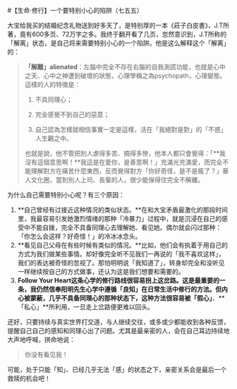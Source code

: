 #【生命⋅修行】一个要特别小心的陷阱（七五五）

大宝给我买的结婚纪念礼物送到好多天了，是特别厚的一本《莊子白皮書》，J.T所著，竟有600多页、72万字之多。我终于翻开看了几页，忽然意识到，J.T所称的「解离」状态，是自己将来需要特别小心的一个陷阱。他是这么解释这个「解离」的：

> **「解離」alienated**：左腦中完全不存在右腦的自我測謊功能，也就是心中之天、心中之神遭到破壞的狀態，心理學稱之為psychopath，心理變態。這樣的人的特徵是：
>
> 1. 不具同理心；
>
> 2. 完全感覺不到自己的惡意；
> 3. 自己認為怎樣就相信事實一定是這樣，活在「我絕對是對」的「不惑」人生觀之中。
>
> 也就是說，他不管把別人虐得多苦、搞得多慘，他本人都只會覺得：「**我沒有這個意思啊！**我這是在愛你，是善意啊！」充滿光充滿愛，而完全不能理解對方在痛苦什麼東西，反而覺得對方「你好奇怪，是不是瘋了？」華人文化圈，當到別人上司、長輩的人，很少能保得住完全不解離。

为什么自己需要特别小心呢？有三个原因：

1. **自己曾经有过接近这种情况的类似状态。**在和大宝矛盾最激化的那段时间里，我最容易引发她激烈情绪的那种「冷暴力」过程中，就是沉浸在自己的感受中不能自拨，完全不具备同理心去理解她、看见她。偶尔就会闪过那种：「你怎么会这样？好奇怪！」的冷冰冰念头。
2. **看见自己父母在有些时候有类似的情况。**比如，他们会有执着于用自己的方式为我们做某些事情。却好像完全听不见我们一再说的「我不喜欢这样」，我们的表达被奇怪的忽视了。那怕明明说「我知道了」，转身却完全和没听见一样继续按自己的方式做事，还认为这是我们想要和需要的。
3. **Follow Your Heart这条心学的修行路线很容易拐上这岔路。**这是最重要的一条，我仍然信奉阳明先生心学中遵循**「良知」**在日常生活中修行的方法。但内心被蒙蔽，几乎不具备同理心的那种状态下，这种方法很容易被**「假心」**、**「私心」**所利用，一旦走上岔路便更难以回头。

还好，只要持续与真实世界打交道，与人继续交往，或多或少都能收到各种反馈，提醒自己自己的感知和同理心出了问题。尤其是最亲密的人，会在自己耳边持续地大声地呼喊，拼命地说：

> 你没有看见我！

可能，处于只能「知」、已经几乎无法「感」的状态之下，亲密关系会是最后一个救赎的机会吧！